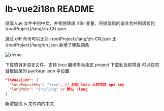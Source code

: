 # lb-vue2i18n README

提取.vue 文件中的中文，并把他转成 i18n 变量，将提取后的语言合并到语言包 {rootProject}/lang/zh-CN.json

通过 diff 命令可以比对 {rootProject}/lang/zh-CN.json 比 {rootProject}/lang/en.json 新增了哪些词条

![demo](https://cdn-support.lbkrs.com/uploads/files/201912/CkYBSKTn1pmcScE3mueYCFCcKCWCiKCc.gif)

下载项目多语言文件，支持 loco 翻译平台指定 project 下载到当前项目
可以在项目根目录的 package.json 中设置

```json
"lbVue2i18n": {
  "locoExportKey": "xxxx", // 对应 loco 上的项目 api key
  "langPath": "src/lang" // 默认 /lang
}
```

新增提取 js 文件内的中文
